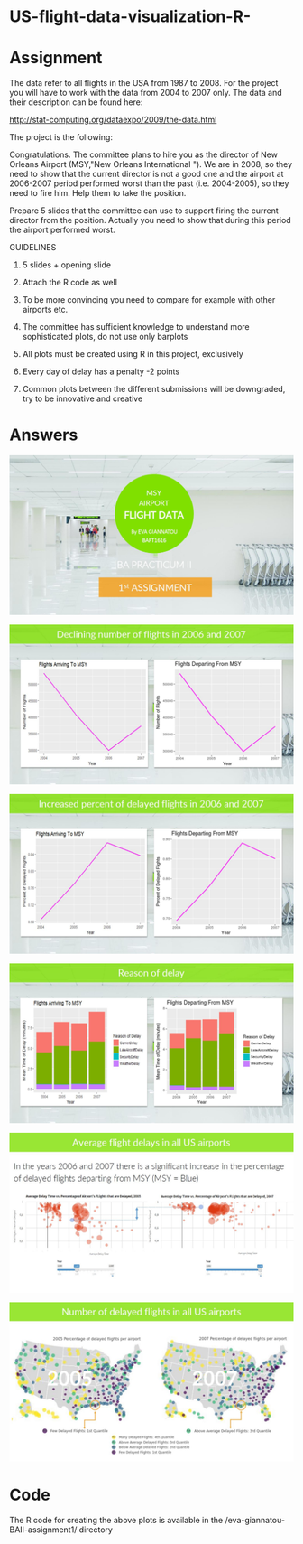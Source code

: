 # US-flight-data-visualization-R-

# Assignment 
The data refer to all flights in the USA from 1987 to 2008.
For the project you will have to work with the data from 2004 to
2007 only.
The data and their description can be found here:

http://stat-computing.org/dataexpo/2009/the-data.html

The project is the following:

Congratulations. The committee plans to hire you as the director of
New Orleans Airport (MSY,"New Orleans International "). We are in 2008, so they need to show that the
current director is not a good one and the airport at 2006-2007 period performed worst than the past (i.e. 2004-2005),
so they need to fire him. Help them to take the position.

Prepare 5 slides  that the committee can use to  support firing the current director from the position. Actually you need to show that during this  period  the airport performed worst.

GUIDELINES

1. 5 slides + opening slide

2. Attach the R code as well

3. To be more convincing you need to compare for example with other airports etc.

4. The committee  has sufficient knowledge to understand more sophisticated plots, do not use only barplots

5. All plots must be created using R in this project, exclusively

6. Every day of delay has  a penalty -2 points

7. Common plots between the  different submissions will be downgraded, try to be innovative and creative

# Answers
![alt text](https://github.com/evagian/US-flight-data-visualization-R-/blob/master/eva-giannatou-BAII-assignment1/selected-plots/1.JPG)

![alt text](https://github.com/evagian/US-flight-data-visualization-R-/blob/master/eva-giannatou-BAII-assignment1/selected-plots/2.JPG)

![alt text](https://github.com/evagian/US-flight-data-visualization-R-/blob/master/eva-giannatou-BAII-assignment1/selected-plots/3.JPG)

![alt text](https://github.com/evagian/US-flight-data-visualization-R-/blob/master/eva-giannatou-BAII-assignment1/selected-plots/4.JPG)

![alt text](https://github.com/evagian/US-flight-data-visualization-R-/blob/master/eva-giannatou-BAII-assignment1/selected-plots/5.JPG)

![alt text](https://github.com/evagian/US-flight-data-visualization-R-/blob/master/eva-giannatou-BAII-assignment1/selected-plots/6.JPG)

# Code
The R code for creating the above plots is available in the /eva-giannatou-BAII-assignment1/ directory

